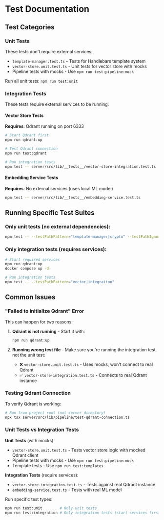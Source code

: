 # Test Documentation

## Test Categories

### Unit Tests
These tests don't require external services:
- `template-manager.test.ts` - Tests for Handlebars template system
- `vector-store.unit.test.ts` - Unit tests for vector store with mocks
- Pipeline tests with mocks - Use `npm run test:pipeline:mock`

Run all unit tests: `npm run test:unit`

### Integration Tests
These tests require external services to be running:

#### Vector Store Tests
**Requires**: Qdrant running on port 6333

```bash
# Start Qdrant first
npm run qdrant:up

# Test Qdrant connection
npm run test:qdrant

# Run integration tests
npm test -- server/src/lib/__tests__/vector-store-integration.test.ts
```

#### Embedding Service Tests
**Requires**: No external services (uses local ML model)

```bash
npm test -- server/src/lib/__tests__/embedding-service.test.ts
```

## Running Specific Test Suites

### Only unit tests (no external dependencies):
```bash
npm test -- --testPathPattern="template-manager|crypto" --testPathIgnorePatterns="vector|embedding"
```

### Only integration tests (requires services):
```bash
# Start required services
npm run qdrant:up
docker compose up -d

# Run integration tests
npm test -- --testPathPattern="vector|integration"
```

## Common Issues

### "Failed to initialize Qdrant" Error
This can happen for two reasons:

1. **Qdrant is not running** - Start it with:
   ```bash
   npm run qdrant:up
   ```

2. **Running wrong test file** - Make sure you're running the integration test, not the unit test:
   - ❌ `vector-store.unit.test.ts` - Uses mocks, won't connect to real Qdrant
   - ✅ `vector-store-integration.test.ts` - Connects to real Qdrant instance

### Testing Qdrant Connection
To verify Qdrant is working:
```bash
# Run from project root (not server directory)
npx tsx server/src/lib/pipeline/test-qdrant-connection.ts
```

### Unit Tests vs Integration Tests

**Unit Tests** (with mocks):
- `vector-store.unit.test.ts` - Tests vector store logic with mocked Qdrant client
- Pipeline tests with mocks - Use `npm run test:pipeline:mock`
- Template tests - Use `npm run test:templates`

**Integration Tests** (require services):
- `vector-store-integration.test.ts` - Tests against real Qdrant instance
- `embedding-service.test.ts` - Tests with real ML model

Run specific test types:
```bash
npm run test:unit        # Only unit tests
npm run test:integration # Only integration tests (start services first!)
```